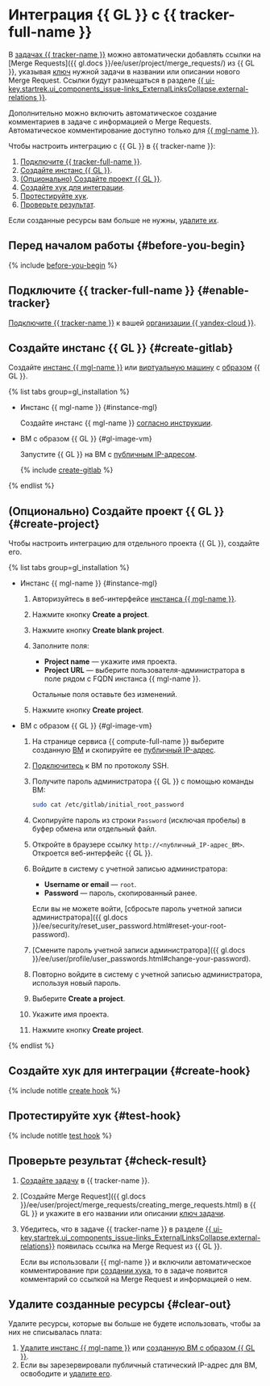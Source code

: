 # Интеграция {{ GL }} с {{ tracker-full-name }}

В [задачах {{ tracker-name }}](../../tracker/about-tracker.md#zadacha) можно автоматически добавлять ссылки на [Merge Requests]({{ gl.docs }}/ee/user/project/merge_requests/) из {{ GL }}, указывая [ключ](../../tracker/glossary.md#key) нужной задачи в названии или описании нового Merge Request. Ссылки будут размещаться в разделе [{{ ui-key.startrek.ui_components_issue-links_ExternalLinksCollapse.external-relations }}](../../tracker/external-links.md).

Дополнительно можно включить автоматическое создание комментариев в задаче с информацией о Merge Requests. Автоматическое комментирование доступно только для [{{ mgl-name }}](../../managed-gitlab/).

Чтобы настроить интеграцию с {{ GL }} в {{ tracker-name }}:

1. [Подключите {{ tracker-full-name }}](#enable-tracker).
1. [Создайте инстанс {{ GL }}](#create-gitlab).
1. [(Опционально) Создайте проект {{ GL }}](#create-project).
1. [Создайте хук для интеграции](#create-hook).
1. [Протестируйте хук](#test-hook).
1. [Проверьте результат](#check-result).

Если созданные ресурсы вам больше не нужны, [удалите их](#clear-out).

## Перед началом работы {#before-you-begin}

{% include [before-you-begin](../_tutorials_includes/before-you-begin.md) %}

## Подключите {{ tracker-full-name }} {#enable-tracker}

[Подключите {{ tracker-name }}](../../tracker/enable-tracker.md) к вашей [организации {{ yandex-cloud }}](../../organization/).

## Создайте инстанс {{ GL }} {#create-gitlab}

Создайте [инстанс {{ mgl-name }}](../../managed-gitlab/concepts/index.md#instance) или [виртуальную машину](../../compute/concepts/vm.md) с [образом](../../compute/concepts/image.md) {{ GL }}.

{% list tabs group=gl_installation %}


- Инстанс {{ mgl-name }} {#instance-mgl}

    Создайте инстанс {{ mgl-name }} [согласно инструкции](../../managed-gitlab/quickstart.md#instance-create).


- ВМ с образом {{ GL }} {#gl-image-vm}

    Запустите {{ GL }} на ВМ с [публичным IP-адресом](../../vpc/concepts/address.md#public-addresses).

    {% include [create-gitlab](../../_includes/managed-gitlab/create.md) %}

{% endlist %}

## (Опционально) Создайте проект {{ GL }} {#create-project}

Чтобы настроить интеграцию для отдельного проекта {{ GL }}, создайте его.

{% list tabs group=gl_installation %}

- Инстанс {{ mgl-name }} {#instance-mgl}

    1. Авторизуйтесь в веб-интерфейсе [инстанса {{ mgl-name }}](../../managed-gitlab/concepts/index.md#instance).
    1. Нажмите кнопку **Create a project**.
    1. Нажмите кнопку **Create blank project**.
    1. Заполните поля:
        * **Project name** — укажите имя проекта.
        * **Project URL** — выберите пользователя-администратора в поле рядом с FQDN инстанса {{ mgl-name }}.

        Остальные поля оставьте без изменений.
    1. Нажмите кнопку **Create project**.

- ВМ с образом {{ GL }} {#gl-image-vm}

    1. На странице сервиса {{ compute-full-name }} выберите созданную [ВМ](../../compute/concepts/vm.md) и скопируйте ее [публичный IP-адрес](../../vpc/concepts/address.md#public-addresses).
    1. [Подключитесь](../../compute/operations/vm-connect/ssh.md) к ВМ по протоколу SSH.
    1. Получите пароль администратора {{ GL }} с помощью команды ВМ:

        ```bash
        sudo cat /etc/gitlab/initial_root_password
        ```

    1. Скопируйте пароль из строки `Password` (исключая пробелы) в буфер обмена или отдельный файл.
    1. Откройте в браузере ссылку `http://<публичный_IP-адрес_ВМ>`. Откроется веб-интерфейс {{ GL }}.
    1. Войдите в систему с учетной записью администратора:
        * **Username or email** — `root`.
        * **Password** — пароль, скопированный ранее.

        Если вы не можете войти, [сбросьте пароль учетной записи администратора]({{ gl.docs }}/ee/security/reset_user_password.html#reset-your-root-password).
    1. [Смените пароль учетной записи администратора]({{ gl.docs }}/ee/user/profile/user_passwords.html#change-your-password).
    1. Повторно войдите в систему с учетной записью администратора, используя новый пароль.
    1. Выберите **Create a project**.
    1. Укажите имя проекта.
    1. Нажмите кнопку **Create project**.

{% endlist %}

## Создайте хук для интеграции {#create-hook}

{% include notitle [create hook](../../_includes/managed-gitlab/create-hook.md) %}

## Протестируйте хук {#test-hook}

{% include notitle [test hook](../../_includes/managed-gitlab/test-hook.md) %}

## Проверьте результат {#check-result}

1. [Создайте задачу](../../tracker/user/create-ticket.md#create-task) в {{ tracker-name }}.
1. [Создайте Merge Request]({{ gl.docs }}/ee/user/project/merge_requests/creating_merge_requests.html) в {{ GL }} и укажите в его названии или описании [ключ задачи](../../tracker/glossary.md#key).
1. Убедитесь, что в задаче {{ tracker-name }} в разделе [{{ ui-key.startrek.ui_components_issue-links_ExternalLinksCollapse.external-relations}}](../../tracker/external-links.md) появилась ссылка на Merge Request из {{ GL }}.

    Если вы использовали {{ mgl-name }} и включили автоматическое комментирование при [создании хука](#create-hook), то в задаче появится комментарий со ссылкой на Merge Request и информацией о нем.

## Удалите созданные ресурсы {#clear-out}

Удалите ресурсы, которые вы больше не будете использовать, чтобы за них не списывалась плата:

1. [Удалите инстанс {{ mgl-name }}](../../managed-gitlab/operations/instance/instance-delete.md) или [созданную ВМ с образом {{ GL }}](../../compute/operations/vm-control/vm-delete.md).
1. Если вы зарезервировали публичный статический IP-адрес для ВМ, освободите и [удалите его](../../vpc/operations/address-delete.md).
